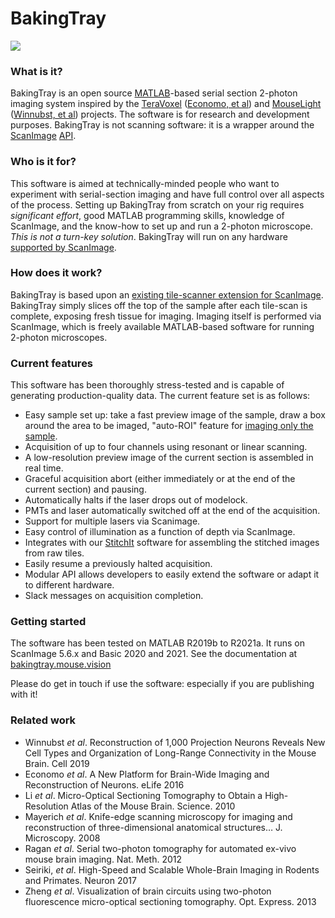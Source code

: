 # BakingTray #

<a href="https://raw.githubusercontent.com/wiki/SWC-Advanced-Microscopy/images/example_acq.jpg">
<img src="https://raw.githubusercontent.com/wiki/BaselLaserMouse/BakingTray/images/example_acq_thumb.jpg">
</a>

### What is it?
BakingTray is an open source [MATLAB](http://www.mathworks.com/)-based  serial section 2-photon imaging system inspired by the [TeraVoxel](https://github.com/TeravoxelTwoPhotonTomography) ([Economo, et al](https://elifesciences.org/articles/10566)) and [MouseLight](https://github.com/MouseLightPipeline) ([Winnubst, et al](https://www.sciencedirect.com/science/article/pii/S0092867419308426?via%3Dihub)) projects.
The software is for research and development purposes. 
BakingTray is not scanning software: it is a wrapper around the [ScanImage](https://www.mbfbioscience.com/products/scanimage/) [API](https://github.com/SWC-Advanced-Microscopy/ScanImageAPI_Examples).

### Who is it for?
This software is aimed at technically-minded people who want to experiment with serial-section imaging and have full control over all aspects of the process. 
Setting up BakingTray from scratch on your rig requires _significant effort_, good MATLAB programming skills, knowledge of ScanImage, and the know-how to set up and run a 2-photon microscope. 
_This is not a turn-key solution_.
BakingTray will run on any hardware [supported by ScanImage](http://scanimage.vidriotechnologies.com/display/SI2017/Supported+Microscope+Hardware).

### How does it work?
BakingTray is based upon an [existing tile-scanner extension for ScanImage](https://github.com/SWC-Advanced-Microscopy/ScanImageTileScan).
BakingTray simply slices off the top of the sample after each tile-scan is complete, exposing fresh tissue for imaging. 
Imaging itself is performed via ScanImage, which is freely available MATLAB-based software for running 2-photon microscopes. 

### Current features
This software has been thoroughly stress-tested and is capable of generating production-quality data.
The current feature set is as follows:

* Easy sample set up: take a fast preview image of the sample, draw a box around the area to be imaged, "auto-ROI" feature for [imaging only the sample](https://www.youtube.com/watch?v=yHEkR3nZsOw).
* Acquisition of up to four channels using resonant or linear scanning.
* A low-resolution preview image of the current section is assembled in real time.
* Graceful acquisition abort (either immediately or at the end of the current section) and pausing.
* Automatically halts if the laser drops out of modelock. 
* PMTs and laser automatically switched off at the end of the acquisition.
* Support for multiple lasers via Scanimage.
* Easy control of illumination as a function of depth via ScanImage. 
* Integrates with our [StitchIt](https://github.com/SWC-Advanced-Microscopy/StitchIt) software for assembling the stitched images from raw tiles. 
* Easily resume a previously halted acquisition.
* Modular API allows developers to easily extend the software or adapt it to different hardware.
* Slack messages on acquisition completion.


### Getting started ###
The software has been tested on MATLAB R2019b to R2021a. 
It runs on ScanImage 5.6.x and Basic 2020 and 2021. 
See the documentation at [bakingtray.mouse.vision](https://bakingtray.mouse.vision)

Please do get in touch if use the software: especially if you are publishing with it!


### Related work
* Winnubst *et al*. Reconstruction of 1,000 Projection Neurons Reveals New Cell Types and Organization of Long-Range Connectivity in the Mouse Brain. Cell 2019
* Economo *et al*. A New Platform for Brain-Wide Imaging and Reconstruction of Neurons. eLife 2016
* Li *et al*. Micro-Optical Sectioning Tomography to Obtain a High-Resolution Atlas of the Mouse Brain. Science. 2010
* Mayerich *et al*. Knife-edge scanning microscopy for imaging and reconstruction of three-dimensional anatomical structures… J. Microscopy. 2008
* Ragan *et al*. Serial two-photon tomography for automated ex-vivo mouse brain imaging. Nat. Meth. 2012
* Seiriki, *et al*. High-Speed and Scalable Whole-Brain Imaging in Rodents and Primates. Neuron 2017
* Zheng *et al*. Visualization of brain circuits using two-photon fluorescence micro-optical sectioning tomography. Opt. Express. 2013
